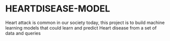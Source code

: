 # HEARTDISEASE-MODEL
Heart attack is common in our society today, this project is to build  machine learning models that could learn and predict Heart disease from a set of data and queries
